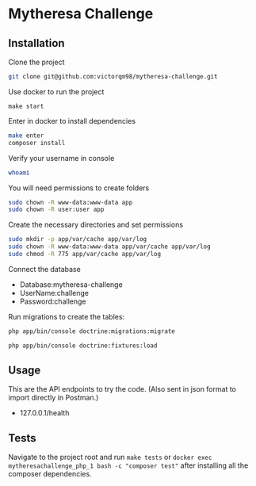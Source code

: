 # Mytheresa Challenge

## Installation

Clone the project

```bash
git clone git@github.com:victorqm98/mytheresa-challenge.git
```

Use docker to run the project

```bashphp app/bin/console doctrine:migrations:migrate
make start
```

Enter in docker to install dependencies

```bash
make enter
composer install
```

Verify your username in console

```bash
whoami
```

You will need permissions to create folders

```bash
sudo chown -R www-data:www-data app
sudo chown -R user:user app
```

Create the necessary directories and set permissions

```bash
sudo mkdir -p app/var/cache app/var/log
sudo chown -R www-data:www-data app/var/cache app/var/log
sudo chmod -R 775 app/var/cache app/var/log
```

Connect the database

- Database:mytheresa-challenge
- UserName:challenge
- Password:challenge

Run migrations to create the tables:

```bash
php app/bin/console doctrine:migrations:migrate
```

```bash
php app/bin/console doctrine:fixtures:load
```

## Usage

This are the API endpoints to try the code. (Also sent in json format to import directly in Postman.)

- 127.0.0.1/health

## Tests

Navigate to the project root and run `make tests` or `docker exec mytheresachallenge_php_1 bash -c "composer test"` after installing all the composer dependencies.
